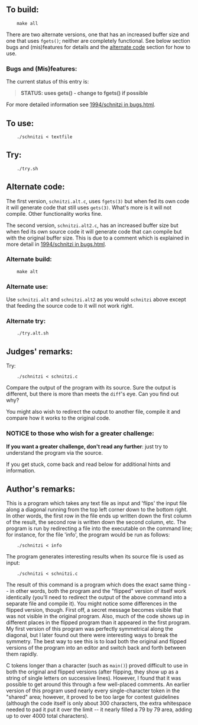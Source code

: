 ## To build:

``` <!---sh-->
    make all
```

There are two alternate versions, one that has an increased buffer size and one
that uses `fgets()`; neither are completely functional.
See below section bugs and (mis)features for details and the [alternate
code](#alternate-code) section for how to use.


### Bugs and (Mis)features:

The current status of this entry is:

> **STATUS: uses gets() - change to fgets() if possible**

For more detailed information see [1994/schnitzi in bugs.html](../../bugs.html#1994_schnitzi).


## To use:

``` <!---sh-->
    ./schnitzi < textfile
```


## Try:

``` <!---sh-->
    ./try.sh
```


## Alternate code:

The first version, `schnitzi.alt.c`, uses `fgets(3)` but when fed its own code
it will generate code that still uses `gets(3)`. What's more is it will not
compile. Other functionality works fine.

The second version, `schnitzi.alt2.c`, has an increased buffer size but when fed
its own source code it will generate code that can compile but with the original
buffer size. This is due to a comment which is explained in more detail in
[1994/schnitzi in bugs.html](../../bugs.html#1994_schnitzi).


### Alternate build:

``` <!---sh-->
    make alt
```


### Alternate use:

Use `schnitzi.alt` and `schnitzi.alt2` as you would `schnitzi` above except that
feeding the source code to it will not work right.


### Alternate try:

``` <!---sh-->
    ./try.alt.sh
```


## Judges' remarks:

Try:

``` <!---sh-->
    ./schnitzi < schnitzi.c
```

Compare the output of the program with its source.  Sure the output
is different, but there is more than meets the `diff`'s eye.  Can you
find out why?

You might also wish to redirect the output to another file,
compile it and compare how it works to the original code.


### NOTICE to those who wish for a greater challenge:

**If you want a greater challenge, don't read any further**:
just try to understand the program via the source.

If you get stuck, come back and read below for additional hints and information.


## Author's remarks:

This is a program which takes any text file as input and 'flips'
the input file along a diagonal running from the top left corner
down to the bottom right.  In other words, the first row in the
file ends up written down the first column of the result, the
second row is written down the second column, etc. The program
is run by redirecting a file into the executable on the command
line; for instance, for the file 'info', the program
would be run as follows:

``` <!---sh-->
    ./schnitzi < info
```

The program generates interesting results when its source file is
used as input:

``` <!---sh-->
    ./schnitzi < schnitzi.c
```

The result of this command is a program which does the exact same
thing -- in other words, both the program and the "flipped"
version of itself work identically (you'll need to redirect the
output of the above command into a separate file and compile it).
You might notice some differences in the flipped version, though.
First off, a secret message becomes visible that was not visible
in the original program.  Also, much of the code shows up in
different places in the flipped program than it appeared in the
first program.  My first version of this program was perfectly
symmetrical along the diagonal, but I later found out there were
interesting ways to break the symmetry.  The best way to see this
is to load both the original and flipped versions of the program
into an editor and switch back and forth between them rapidly.

C tokens longer than a character (such as `main()`) proved difficult
to use in both the original and flipped versions (after flipping,
they show up as a string of single letters on successive lines).
However, I found that it was possible to get around this through
a few well-placed comments.  An earlier version of this program
used nearly every single-character token in the "shared" area;
however, it proved to be too large for contest guidelines (although
the code itself is only about 300 characters, the extra whitespace
needed to pad it put it over the limit -- it nearly filled a 79 by
79 area, adding up to over 4000 total characters).


<!--

    Copyright © 1984-2024 by Landon Curt Noll. All Rights Reserved.

    You are free to share and adapt this file under the terms of this license:

        Creative Commons Attribution-ShareAlike 4.0 International (CC BY-SA 4.0)

    For more information, see:

        https://creativecommons.org/licenses/by-sa/4.0/

-->
